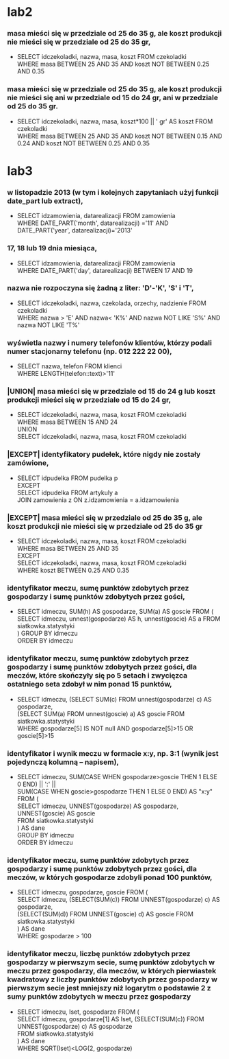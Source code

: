# lab2
### masa mieści się w przedziale od 25 do 35 g, ale koszt produkcji nie mieści się w przedziale od 25 do 35 gr,
- SELECT idczekoladki, nazwa, masa, koszt FROM czekoladki<br />
WHERE masa BETWEEN 25 AND 35 AND koszt NOT BETWEEN 0.25 AND 0.35
### masa mieści się w przedziale od 25 do 35 g, ale koszt produkcji nie mieści się ani w przedziale od 15 do 24 gr, ani w przedziale od 25 do 35 gr.
- SELECT idczekoladki, nazwa, masa, koszt*100 || ' gr' AS koszt FROM czekoladki <br />
WHERE masa BETWEEN 25 AND 35 AND koszt NOT BETWEEN 0.15 AND 0.24 AND koszt NOT BETWEEN 0.25 AND 0.35

# lab3
### w listopadzie 2013 (w tym i kolejnych zapytaniach użyj funkcji date_part lub extract),
- SELECT idzamowienia, datarealizacji FROM zamowienia<br />
WHERE DATE_PART('month', datarealizacji) ='11' AND DATE_PART('year', datarealizacji)='2013'
### 17, 18 lub 19 dnia miesiąca,
- SELECT idzamowienia, datarealizacji FROM zamowienia <br />
WHERE DATE_PART('day', datarealizacji) BETWEEN 17 AND 19
### nazwa nie rozpoczyna się żadną z liter: 'D'-'K', 'S' i 'T',
- SELECT idczekoladki, nazwa, czekolada, orzechy, nadzienie FROM czekoladki<br />
WHERE nazwa > 'E' AND nazwa< 'K%' AND nazwa NOT LIKE 'S%' AND nazwa NOT LIKE 'T%'
### wyświetla nazwy i numery telefonów klientów, którzy podali numer stacjonarny telefonu (np. 012 222 22 00),
- SELECT nazwa, telefon FROM klienci <br />
WHERE LENGTH(telefon::text)>'11'
### |UNION| masa mieści się w przedziale od 15 do 24 g lub koszt produkcji mieści się w przedziale od 15 do 24 gr,
- SELECT idczekoladki, nazwa, masa, koszt FROM czekoladki<br />
WHERE masa BETWEEN 15 AND 24<br />
UNION <br />
SELECT idczekoladki, nazwa, masa, koszt FROM czekoladki<br />
### |EXCEPT| identyfikatory pudełek, które nigdy nie zostały zamówione,
- SELECT idpudelka FROM pudelka p<br />
EXCEPT <br />
SELECT idpudelka FROM artykuly a<br />
JOIN zamowienia z ON z.idzamowienia = a.idzamowienia <br />
### |EXCEPT| masa mieści się w przedziale od 25 do 35 g, ale koszt produkcji nie mieści się w przedziale od 25 do 35 gr
- SELECT idczekoladki, nazwa, masa, koszt FROM czekoladki<br />
WHERE masa BETWEEN 25 AND 35<br />
EXCEPT<br />
SELECT idczekoladki, nazwa, masa, koszt FROM czekoladki<br />
WHERE koszt BETWEEN 0.25 AND 0.35<br />
### identyfikator meczu, sumę punktów zdobytych przez gospodarzy i sumę punktów zdobytych przez gości,
- SELECT idmeczu, SUM(h) AS gospodarze, SUM(a) AS goscie FROM (<br />
SELECT idmeczu, unnest(gospodarze) AS h, unnest(goscie) AS a FROM siatkowka.statystyki<br />
	) GROUP BY idmeczu<br />
	ORDER BY idmeczu<br />
 ### identyfikator meczu, sumę punktów zdobytych przez gospodarzy i sumę punktów zdobytych przez gości, dla meczów, które skończyły się po 5 setach i zwycięzca ostatniego seta zdobył w nim ponad 15 punktów,
 - SELECT idmeczu, (SELECT SUM(c) FROM unnest(gospodarze) c) AS gospodarze, <br />
(SELECT SUM(a) FROM unnest(goscie) a) AS goscie FROM siatkowka.statystyki <br />
WHERE gospodarze[5] IS NOT null AND gospodarze[5]>15 OR goscie[5]>15 <br />
### identyfikator i wynik meczu w formacie x:y, np. 3:1 (wynik jest pojedynczą kolumną – napisem),
- SELECT idmeczu, SUM(CASE WHEN gospodarze>goscie THEN 1 ELSE 0 END) || ':' || <br />
SUM(CASE WHEN goscie>gospodarze THEN 1 ELSE 0 END) AS "x:y" FROM ( <br />
SELECT idmeczu, UNNEST(gospodarze) AS gospodarze, UNNEST(goscie) AS goscie <br /> 
FROM siatkowka.statystyki <br />
	) AS dane <br />
	GROUP BY idmeczu <br />
ORDER BY idmeczu <br />
### identyfikator meczu, sumę punktów zdobytych przez gospodarzy i sumę punktów zdobytych przez gości, dla meczów, w których gospodarze zdobyli ponad 100 punktów,
- SELECT idmeczu, gospodarze, goscie FROM ( <br />
SELECT idmeczu, (SELECT(SUM(c)) FROM UNNEST(gospodarze) c) AS gospodarze, <br /> 
(SELECT(SUM(d)) FROM UNNEST(goscie) d) AS goscie FROM siatkowka.statystyki <br />
) AS dane <br />
WHERE gospodarze > 100 <br />
###  identyfikator meczu, liczbę punktów zdobytych przez gospodarzy w pierwszym secie, sumę punktów zdobytych w meczu przez gospodarzy, dla meczów, w których pierwiastek kwadratowy z liczby punktów zdobytych przez gospodarzy w pierwszym secie jest mniejszy niż logarytm o podstawie 2 z sumy punktów zdobytych w meczu przez gospodarzy
- SELECT idmeczu, Iset, gospodarze FROM ( <br />
SELECT idmeczu, gospodarze[1] AS Iset, (SELECT(SUM(c)) FROM UNNEST(gospodarze) c) AS gospodarze <br />
FROM siatkowka.statystyki <br />
) AS dane <br />
WHERE SQRT(Iset)<LOG(2, gospodarze) <br />

